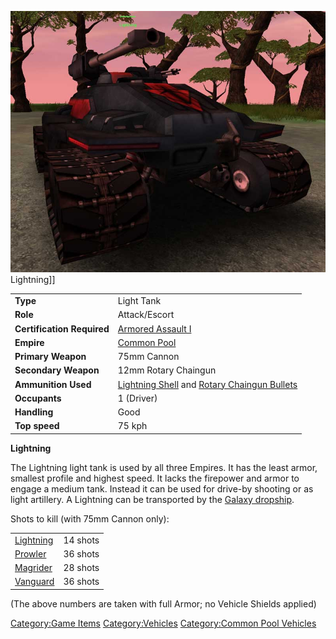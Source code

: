 ![](images/Lightning.jpg "fig:Lightning.jpg") Lightning\]\]

|                            |                                                                                                 |
| -------------------------- | ----------------------------------------------------------------------------------------------- |
| **Type**                   | Light Tank                                                                                      |
| **Role**                   | Attack/Escort                                                                                   |
| **Certification Required** | [Armored Assault I](Armored_Assault_I.md)                                                       |
| **Empire**                 | [Common Pool](Common_Pool.md)                                                                   |
| **Primary Weapon**         | 75mm Cannon                                                                                     |
| **Secondary Weapon**       | 12mm Rotary Chaingun                                                                            |
| **Ammunition Used**        | [Lightning Shell](Lightning_Shell.md) and [Rotary Chaingun Bullets](Rotary_Chaingun_Bullets.md) |
| **Occupants**              | 1 (Driver)                                                                                      |
| **Handling**               | Good                                                                                            |
| **Top speed**              | 75 kph                                                                                          |

**Lightning**

The Lightning light tank is used by all three Empires. It has the least
armor, smallest profile and highest speed. It lacks the firepower and
armor to engage a medium tank. Instead it can be used for drive-by
shooting or as light artillery. A Lightning can be transported by the
[Galaxy dropship](vehicles/Galaxy.md).

Shots to kill (with 75mm Cannon only):

|                           |          |
| ------------------------- | -------- |
| [Lightning](Lightning.md) | 14 shots |
| [Prowler](Prowler.md)     | 36 shots |
| [Magrider](Magrider.md)   | 28 shots |
| [Vanguard](Vanguard.md)   | 36 shots |

(The above numbers are taken with full Armor; no Vehicle Shields
applied)

[Category:Game Items](Category:Game_Items.md)
[Category:Vehicles](Category:Vehicles.md) [Category:Common Pool
Vehicles](Category:Common_Pool_Vehicles.md)
